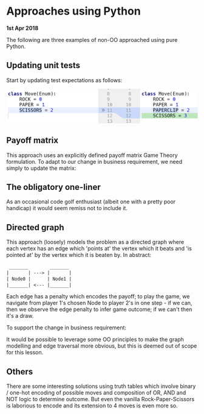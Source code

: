 
# Approaches using Python

**1st Apr 2018**

The following are three examples of non-OO approached using pure Python.

## Updating unit tests

Start by updating test expectations as follows:

<img src="images/enum.png">


## Payoff matrix

This approach uses an explicitly defined payoff matrix Game Theory formulation.
To adapt to our change in business requirement, we need simply to update the matrix:


## The obligatory one-liner

As an occasional code golf enthusiast (albeit one with a pretty poor handicap) it 
would seem remiss not to include it.


## Directed graph

This approach (loosely) models the problem as a directed graph where each vertex
has an edge which 'points at' the vertex which it beats and 'is pointed at' by
the vertex which it is beaten by.  In abstract:

```
 _______        _______
|       | ---> |       |
| Node0 |      | Node1 |
|_______| <--- |_______|

```

Each edge has a penalty which encodes the payoff; to play the game, we navigate
from player 1's chosen Node to player 2's in one step - if we can, then we 
observe the edge penalty to infer game outcome; if we can't then it's a draw.

To support the change in business requirement:



It would be possible to leverage some OO principles to make the graph modelling
and edge traversal more obvious, but this is deemed out of scope for this lesson.

## Others

There are some interesting solutions using truth tables which involve binary / 
one-hot encoding of possible moves and composition of OR, AND and NOT logic to
determine outcome.  But even the vanilla Rock-Paper-Scissors is laborious to
encode and its extension to 4 moves is even more so.
